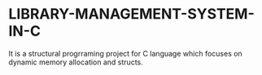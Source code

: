 # LIBRARY-MANAGEMENT-SYSTEM-IN-C
It is a structural progrraming project for C language which focuses on dynamic memory allocation and structs.
